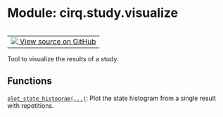 <div itemscope itemtype="http://developers.google.com/ReferenceObject">
<meta itemprop="name" content="cirq.study.visualize" />
<meta itemprop="path" content="Stable" />
</div>

# Module: cirq.study.visualize

<!-- Insert buttons and diff -->

<table class="tfo-notebook-buttons tfo-api" align="left">

<td>
  <a target="_blank" href="https://github.com/quantumlib/cirq/tree/master/cirq/study/visualize.py">
    <img src="https://www.tensorflow.org/images/GitHub-Mark-32px.png" />
    View source on GitHub
  </a>
</td>
</table>



Tool to visualize the results of a study.



## Functions

[`plot_state_histogram(...)`](../../cirq/study/plot_state_histogram.md): Plot the state histogram from a single result with repetitions.

